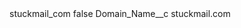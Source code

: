 <?xml version="1.0" encoding="UTF-8"?>
<CustomMetadata xmlns="http://soap.sforce.com/2006/04/metadata" xmlns:xsi="http://www.w3.org/2001/XMLSchema-instance" xmlns:xsd="http://www.w3.org/2001/XMLSchema">
    <label>stuckmail_com</label>
    <protected>false</protected>
    <values>
        <field>Domain_Name__c</field>
        <value xsi:type="xsd:string">stuckmail.com</value>
    </values>
</CustomMetadata>
